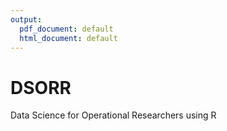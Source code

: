 ```yaml
---
output:
  pdf_document: default
  html_document: default
---
```

# DSORR
Data Science for Operational Researchers using R
